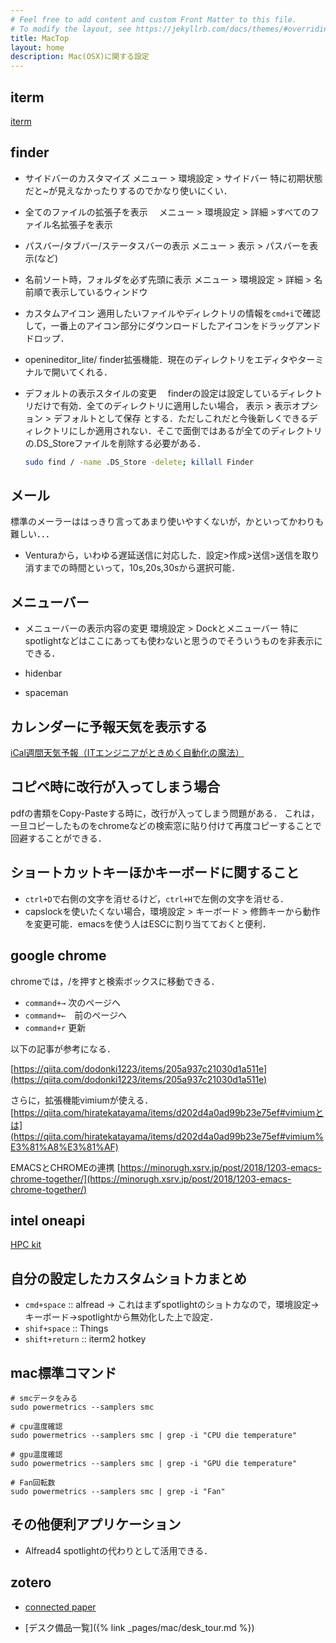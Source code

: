 ```yaml
---
# Feel free to add content and custom Front Matter to this file.
# To modify the layout, see https://jekyllrb.com/docs/themes/#overriding-theme-defaults
title: MacTop
layout: home
description: Mac(OSX)に関する設定
---
```




## iterm

[iterm](iterm.md)


## finder

- サイドバーのカスタマイズ
  メニュー > 環境設定 > サイドバー
  特に初期状態だと~が見えなかったりするのでかなり使いにくい．

- 全てのファイルの拡張子を表示
　メニュー > 環境設定 > 詳細 >すべてのファイル名拡張子を表示 

- パスバー/タブバー/ステータスバーの表示
  メニュー > 表示 > パスバーを表示(など)

- 名前ソート時，フォルダを必ず先頭に表示
  メニュー > 環境設定 > 詳細 > 名前順で表示しているウィンドウ

- カスタムアイコン
  適用したいファイルやディレクトリの情報を`cmd+i`で確認して，一番上のアイコン部分にダウンロードしたアイコンをドラッグアンドドロップ．

- openineditor_lite/
  finder拡張機能．現在のディレクトリをエディタやターミナルで開いてくれる．
  
- デフォルトの表示スタイルの変更
　finderの設定は設定しているディレクトリだけで有効．全てのディレクトリに適用したい場合，
  表示 > 表示オプション > デフォルトとして保存
  とする．ただしこれだと今後新しくできるディレクトリにしか適用されない．そこで面倒ではあるが全てのディレクトリの.DS_Storeファイルを削除する必要がある．
  ```bash
  sudo find / -name .DS_Store -delete; killall Finder
  ```

## メール

標準のメーラーははっきり言ってあまり使いやすくないが，かといってかわりも難しい．．．

- Venturaから，いわゆる遅延送信に対応した．設定>作成>送信>送信を取り消すまでの時間といって，10s,20s,30sから選択可能．


## メニューバー

- メニューバーの表示内容の変更
  環境設定 > Dockとメニューバー 
  特にspotlightなどはここにあっても使わないと思うのでそういうものを非表示にできる．

- hidenbar
  
- spaceman
  

## カレンダーに予報天気を表示する

[iCal週間天気予報（ITエンジニアがときめく自動化の魔法）](https://weather.masuipeo.com/)

## コピペ時に改行が入ってしまう場合

pdfの書類をCopy-Pasteする時に，改行が入ってしまう問題がある． これは，一旦コピーしたものをchromeなどの検索窓に貼り付けて再度コピーすることで回避することができる．

## ショートカットキーほかキーボードに関すること

- `ctrl+D`で右側の文字を消せるけど，`ctrl+H`で左側の文字を消せる．
- capslockを使いたくない場合，環境設定 > キーボード > 修飾キーから動作を変更可能．emacsを使う人はESCに割り当てておくと便利．


## google chrome

chromeでは，/を押すと検索ボックスに移動できる．

- `command+→` 次のページへ
- `command+←`　前のページへ
- `command+r` 更新

以下の記事が参考になる．

[https://qiita.com/dodonki1223/items/205a937c21030d1a511e](https://qiita.com/dodonki1223/items/205a937c21030d1a511e)


さらに，拡張機能vimiumが使える．
[https://qiita.com/hiratekatayama/items/d202d4a0ad99b23e75ef#vimiumとは](https://qiita.com/hiratekatayama/items/d202d4a0ad99b23e75ef#vimium%E3%81%A8%E3%81%AF)

EMACSとCHROMEの連携
[https://minorugh.xsrv.jp/post/2018/1203-emacs-chrome-together/](https://minorugh.xsrv.jp/post/2018/1203-emacs-chrome-together/)



## intel oneapi

[HPC kit](https://software.intel.com/content/www/us/en/develop/tools/oneapi/hpc-toolkit/download.html)

## 自分の設定したカスタムショトカまとめ

- `cmd+space` :: alfread → これはまずspotlightのショトカなので，環境設定→キーボード→spotlightから無効化した上で設定．
- `shif+space`   :: Things
- `shift+return` :: iterm2 hotkey

## mac標準コマンド

```
# smcデータをみる
sudo powermetrics --samplers smc

# cpu温度確認
sudo powermetrics --samplers smc | grep -i "CPU die temperature"

# gpu温度確認
sudo powermetrics --samplers smc | grep -i "GPU die temperature"

# Fan回転数
sudo powermetrics --samplers smc | grep -i "Fan"
```

## その他便利アプリケーション

- Alfread4
  spotlightの代わりとして活用できる．

## zotero
<!-- 
https://ohdachi.github.io/ohdachi_lab/researches/2018/02/02/zotero_zotfile.html
-->


- [connected paper](https://www.connectedpapers.com/)
<!--
https://note.com/sangmin/n/n92321e835bc2
-->

- [デスク備品一覧]({% link _pages/mac/desk_tour.md %})
